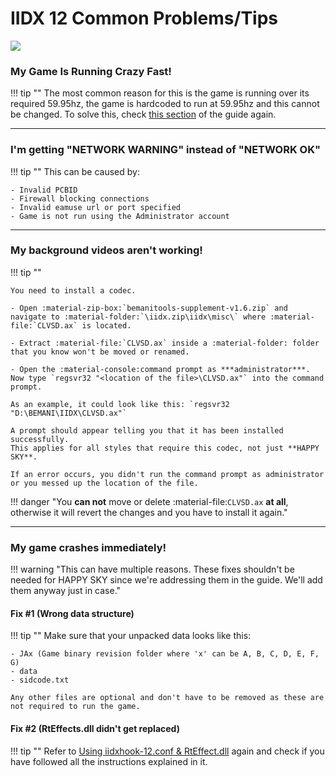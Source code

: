 # IIDX 12 Common Problems/Tips
<img src="/img/iidx12/happysky_logo.png">

### My Game Is Running Crazy Fast!

!!! tip ""
	The most common reason for this is the game is running over its required 59.95hz, the game is hardcoded to run at 59.95hz and this cannot be changed. To solve this, check [this section](setup.md#game-resolution-and-locking-fps) of the guide again.

---
### I'm getting "NETWORK WARNING" instead of "NETWORK OK"

!!! tip ""
	This can be caused by:

	- Invalid PCBID
	- Firewall blocking connections
	- Invalid eamuse url or port specified
	- Game is not run using the Administrator account 

---
### My background videos aren't working!

!!! tip ""

	You need to install a codec.
	
	- Open :material-zip-box:`bemanitools-supplement-v1.6.zip` and navigate to :material-folder:`\iidx.zip\iidx\misc\` where :material-file:`CLVSD.ax` is located.

	- Extract :material-file:`CLVSD.ax` inside a :material-folder: folder that you know won't be moved or renamed.

	- Open the :material-console:command prompt as ***administrator***. Now type `regsvr32 "<location of the file>\CLVSD.ax"` into the command prompt.

	As an example, it could look like this: `regsvr32 "D:\BEMANI\IIDX\CLVSD.ax"`

	A prompt should appear telling you that it has been installed successfully.
	This applies for all styles that require this codec, not just **HAPPY SKY**.

	If an error occurs, you didn't run the command prompt as administrator or you messed up the location of the file.

!!! danger "You **can not** move or delete :material-file:`CLVSD.ax` **at all**, otherwise it will revert the changes and you have to install it again."

---
### My game crashes immediately!

!!! warning "This can have multiple reasons. These fixes shouldn't be needed for HAPPY SKY since we're addressing them in the guide. We'll add them anyway just in case."

#### Fix #1 (Wrong data structure)

!!! tip ""
	Make sure that your unpacked data looks like this:

	- JAx (Game binary revision folder where 'x' can be A, B, C, D, E, F, G)
	- data
	- sidcode.txt
	
	Any other files are optional and don't have to be removed as these are not required to run the game.

#### Fix #2 (RtEffects.dll didn't get replaced)

!!! tip ""
	Refer to [Using iidxhook-12.conf & RtEffect.dll](setup.md#using-iidxhook-12conf-rteffectdll) again and check if you have followed all the instructions explained in it.